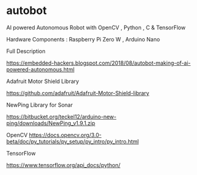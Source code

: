 # autobot
AI powered Autonomous Robot with OpenCV , Python , C &amp; TensorFlow

Hardware Components : Raspberry Pi Zero W , Arduino Nano 


Full Description

https://embedded-hackers.blogspot.com/2018/08/autobot-making-of-ai-powered-autonomous.html


Adafruit Motor Shield Library  

https://github.com/adafruit/Adafruit-Motor-Shield-library   

NewPing Library for Sonar 

https://bitbucket.org/teckel12/arduino-new-ping/downloads/NewPing_v1.9.1.zip

OpenCV
https://docs.opencv.org/3.0-beta/doc/py_tutorials/py_setup/py_intro/py_intro.html

TensorFlow 

https://www.tensorflow.org/api_docs/python/
